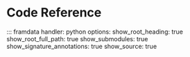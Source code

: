 # Code Reference

::: framdata
    handler: python
    options:
        show_root_heading: true
        show_root_full_path: true
        show_submodules: true
        show_signature_annotations: true
        show_source: true